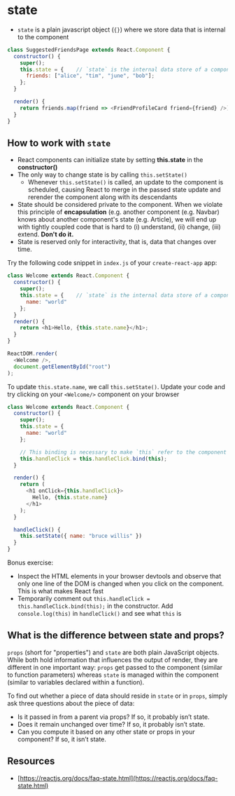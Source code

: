 # state

* `state` is a plain javascript object \(`{}`\) where we store data that is internal to the component

```javascript
class SuggestedFriendsPage extends React.Component {
  constructor() {
    super();
    this.state = {    // `state` is the internal data store of a component. it's just a plain ol' javascript object
      friends: ["alice", "tim", "june", "bob"];
    };
  }

  render() {
    return friends.map(friend => <FriendProfileCard friend={friend} />)
  }
}
```

## How to work with `state`

* React components can initialize state by setting **this.state** in the **constructor\(\)**
* The only way to change state is by calling `this.setState()`
  * Whenever `this.setState()` is called, an update to the component is scheduled, causing React to merge in the passed state update and rerender the component along with its descendants
* State should be considered private to the component. When we violate this principle of **encapsulation** \(e.g. another component \(e.g. Navbar\) knows about another component's state \(e.g. Article\), we will end up with tightly coupled code that is hard to \(i\) understand, \(ii\) change, \(iii\) extend. **Don't do it.**
* State is reserved only for interactivity, that is, data that changes over time.

Try the following code snippet in `index.js` of your `create-react-app` app:

```javascript
class Welcome extends React.Component {
  constructor() {
    super();
    this.state = {    // `state` is the internal data store of a component. it's just a plain ol' javascript object
      name: "world"
    };
  }
  render() {
    return <h1>Hello, {this.state.name}</h1>;
  }
}

ReactDOM.render(
  <Welcome />,
  document.getElementById("root")
);
```

To update `this.state.name`, we call `this.setState()`. Update your code and try clicking on your `<Welcome/>` component on your browser

```javascript
class Welcome extends React.Component {
  constructor() {
    super();
    this.state = {
      name: "world"
    };

    // This binding is necessary to make `this` refer to the component in the callback
    this.handleClick = this.handleClick.bind(this);
  }

  render() {
    return (
      <h1 onClick={this.handleClick}>
        Hello, {this.state.name}
      </h1>
    );
  }

  handleClick() {
    this.setState({ name: "bruce willis" })
  }
}
```

Bonus exercise:

* Inspect the HTML elements in your browser devtools and observe that only one line of the DOM is changed when you click on the  component. This is what makes React fast
* Temporarily comment out `this.handleClick = this.handleClick.bind(this);` in the constructor. Add `console.log(this)` in `handleClick()` and see what `this` is

## What is the difference between state and props?

`props` \(short for "properties"\) and `state` are both plain JavaScript objects. While both hold information that influences the output of render, they are different in one important way: `props` get passed to the component \(similar to function parameters\) whereas `state` is managed within the component \(similar to variables declared within a function\).

To find out whether a piece of data should reside in `state` or in `props`, simply ask three questions about the piece of data:

* Is it passed in from a parent via props? If so, it probably isn’t state.
* Does it remain unchanged over time? If so, it probably isn’t state.
* Can you compute it based on any other state or props in your component? If so, it isn’t state.

## Resources

* [https://reactjs.org/docs/faq-state.html](https://reactjs.org/docs/faq-state.html)

